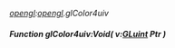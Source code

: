 _[opengl](../../modules/opengl/opengl-module.md):[opengl](../../modules/opengl/opengl-module.md).glColor4uiv_
##### Function glColor4uiv:Void( v:[GLuint](../../modules/opengl/opengl-gluint.md) Ptr )
